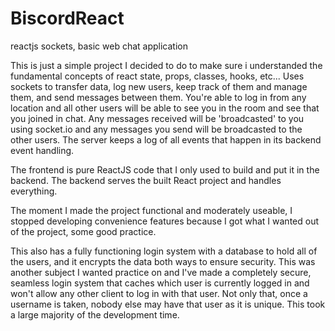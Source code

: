 # BiscordReact
reactjs sockets, basic web chat application

This is just a simple project I decided to do to make sure i understanded the fundamental concepts of react state, props, classes, hooks, etc...
Uses sockets to transfer data, log new users, keep track of them and manage them, and send messages between them.
You're able to log in from any location and all other users will be able to see you in the room and see that you joined in chat.
Any messages received will be 'broadcasted' to you using socket.io and any messages you send will be broadcasted to the other users.
The server keeps a log of all events that happen in its backend event handling.

The frontend is pure ReactJS code that I only used to build and put it in the backend. 
The backend serves the built React project and handles everything.

The moment I made the project functional and moderately useable, I stopped developing convenience features because I got what I wanted out of the project,
some good practice.

This also has a fully functioning login system with a database to hold all of the users, and it encrypts the data both ways to ensure security.
This was another subject I wanted practice on and I've made a completely secure, seamless login system that caches which user is currently logged in
and won't allow any other client to log in with that user. Not only that, once a username is taken, nobody else may have that user as it is unique.
This took a large majority of the development time.
